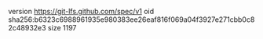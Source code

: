 version https://git-lfs.github.com/spec/v1
oid sha256:b6323c6988961935e980383ee26eaf816f069a04f3927e271cbb0c82c48932e3
size 1197

